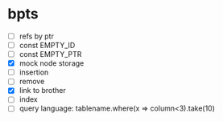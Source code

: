 # bpts

- [ ] refs by ptr
- [ ] const EMPTY_ID
- [ ] const EMPTY_PTR
- [x] mock node storage
- [ ] insertion
- [ ] remove
- [x] link to brother
- [ ] index
- [ ] query language: tablename.where(x => column<3).take(10)
